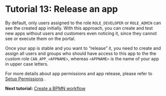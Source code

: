 # Tutorial 13: Release an app
By default, only users assigned to the role `ROLE_DEVELOPER` or `ROLE_ADMIN` can see the created app initially. With this approach, you can create and test new apps without users and customers even noticing it, since they cannot see or execute them on the portal.

Once your app is stable and you want to “release” it, you need to create and assign all users and groups who should have access to this app to the the custom role `CAN_APP_<APPNAME>`, whereas `<APPNAME>` is the name of your app in upper case letters.

For more details about app permissions and app release, please refer to [Setup Permissions](../guides/permissions) .

**Next tutorial:** [Create a BPMN workflow](../tutorials/create-bpmn-workflow)
